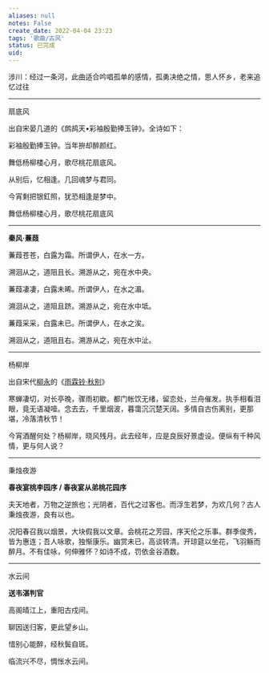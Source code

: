 ```yaml
---
aliases: null
notes: False
create_date: 2022-04-04 23:23
tags: '歌曲/古风'
status: 已完成 
uid: 
---
```



涉川：经过一条河，此曲适合吟唱孤单的感情，孤勇决绝之情，思人怀乡，老来追忆过往

---

扇底风

出自宋晏几道的《鹧鸪天•彩袖殷勤捧玉钟》。全诗如下：

彩袖殷勤捧玉钟。当年拚却醉颜红。

舞低杨柳楼心月，歌尽桃花扇底风。

从别后，忆相逢。几回魂梦与君同。

今宵剩把银釭照，犹恐相逢是梦中。

舞低杨柳楼心月，歌尽桃花扇底风

---

**秦风·蒹葭**

蒹葭苍苍，白露为霜。所谓伊人，在水一方。

溯洄从之，道阻且长。溯游从之，宛在水中央。

蒹葭凄凄，白露未晞。所谓伊人，在水之湄。

溯洄从之，道阻且跻。溯游从之，宛在水中坻。

蒹葭采采，白露未已。所谓伊人，在水之涘。

溯洄从之，道阻且右。溯游从之，宛在水中沚。

---

杨柳岸

出自宋代[柳永](https://so.gushiwen.cn/authorv_682bdf0fd34e.aspx)的《[雨霖铃·秋别](https://so.gushiwen.cn/shiwenv_4d795944b856.aspx)》

寒蝉凄切，对长亭晚，骤雨初歇。都门帐饮无绪，留恋处，兰舟催发。执手相看泪眼，竟无语凝噎。念去去，千里烟波，暮霭沉沉楚天阔。多情自古伤离别，更那堪，冷落清秋节！

今宵酒醒何处？杨柳岸，晓风残月。此去经年，应是良辰好景虚设。便纵有千种风情，更与何人说？

---

秉烛夜游

**春夜宴桃李园序 / 春夜宴从弟桃花园序**

夫天地者，万物之逆旅也；光阴者，百代之过客也。而浮生若梦，为欢几何？古人秉烛夜游，良有以也。

况阳春召我以烟景，大块假我以文章。会桃花之芳园，序天伦之乐事。群季俊秀，皆为惠连；吾人咏歌，独惭康乐。幽赏未已，高谈转清。开琼筵以坐花，飞羽觞而醉月。不有佳咏，何伸雅怀？如诗不成，罚依金谷酒数。

---

水云间

**送韦湛判官**

高阁晴江上，重阳古戍间。

聊因送归客，更此望乡山。

惜别心能醉，经秋鬓自斑。

临流兴不尽，惆怅水云间。

